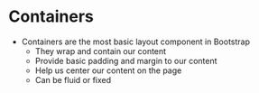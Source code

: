 # Containers
* Containers are the most basic layout component in Bootstrap
  * They wrap and contain our content
  * Provide basic padding and margin to our content
  * Help us center our content on the page
  * Can be fluid or fixed 
